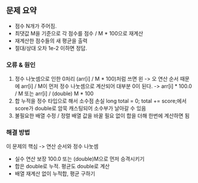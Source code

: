 ## 문제 요약
- 점수 N개가 주어짐.
- 최댓값 M을 기준으로 각 점수를 점수 / M * 100으로 재계산
- 재계산한 점수들의 새 평균을 출력
- 절대/상대 오차 1e-2 이하면 정답.

### 오류 & 원인
1. 정수 나눗셈으로 인한 0처리
    (arr[i] / M * 100)처럼 쓰면 왼 -> 오 연산 순서 때문에 arr[i] / M이 먼저 정수 나눗셈으로 계산되어 대부분 0이 된다. 
    -> arr[i] * 100.0 / M 또는 arr[i] / (double) M * 100
2. 합 누적을 정수 타입으로 해서 소수점 손실
    long total = 0; total += score;에서 score가 double로 암묵 캐스팅되어 소수부가 날아갈 수 있음
3. 불필요한 배열 수정 / 정렬
    배열 값을 바꿀 필요 없이 합을 더해 한번에 계산하면 됨

### 해결 방법
이 문제의 핵심 -> 연산 순서와 정수 나눗셈
- 실수 연산 보장
    100.0 또는 (double)M으로 먼저 승격시키기
- 합은 double로 누적. 평균도 double로 계산
- 배열 재계산 없이 누적합, 평균 구하기